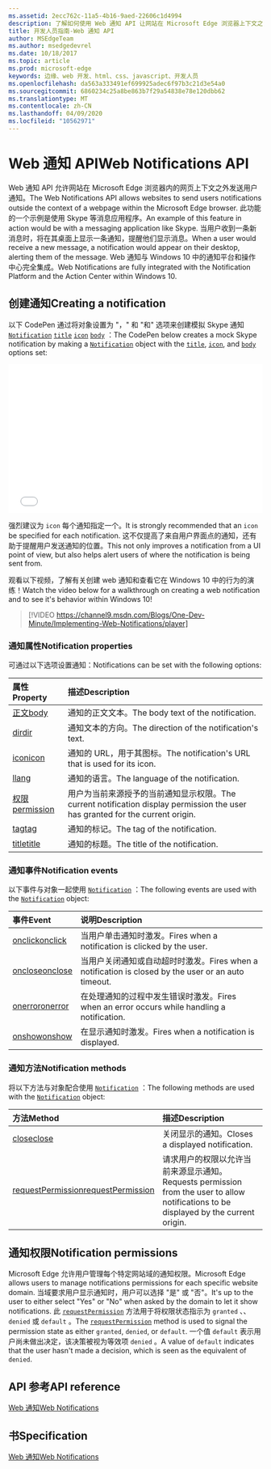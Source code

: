 ```yaml
---
ms.assetid: 2ecc762c-11a5-4b16-9aed-22606c1d4994
description: 了解如何使用 Web 通知 API 让网站在 Microsoft Edge 浏览器上下文之外发送用户通知。
title: 开发人员指南-Web 通知 API
author: MSEdgeTeam
ms.author: msedgedevrel
ms.date: 10/18/2017
ms.topic: article
ms.prod: microsoft-edge
keywords: 边缘、web 开发、html、css、javascript、开发人员
ms.openlocfilehash: da563a333491ef699925adec6f97b3c21d3e54a0
ms.sourcegitcommit: 6860234c25a8be863b7f29a54838e78e120dbb62
ms.translationtype: MT
ms.contentlocale: zh-CN
ms.lasthandoff: 04/09/2020
ms.locfileid: "10562971"
---
```

# <span data-ttu-id="f5861-104">Web 通知 API</span><span class="sxs-lookup"><span data-stu-id="f5861-104">Web Notifications API</span></span>

<span data-ttu-id="f5861-105">Web 通知 API 允许网站在 Microsoft Edge 浏览器内的网页上下文之外发送用户通知。</span><span class="sxs-lookup"><span data-stu-id="f5861-105">The Web Notifications API allows websites to send users notifications outside the context of a webpage within the Microsoft Edge browser.</span></span> <span data-ttu-id="f5861-106">此功能的一个示例是使用 Skype 等消息应用程序。</span><span class="sxs-lookup"><span data-stu-id="f5861-106">An example of this feature in action would be with a messaging application like Skype.</span></span> <span data-ttu-id="f5861-107">当用户收到一条新消息时，将在其桌面上显示一条通知，提醒他们显示消息。</span><span class="sxs-lookup"><span data-stu-id="f5861-107">When a user would receive a new message, a notification would appear on their desktop, alerting them of the message.</span></span> <span data-ttu-id="f5861-108">Web 通知与 Windows 10 中的通知平台和操作中心完全集成。</span><span class="sxs-lookup"><span data-stu-id="f5861-108">Web Notifications are fully integrated with the Notification Platform and the Action Center within Windows 10.</span></span> 

## <span data-ttu-id="f5861-109">创建通知</span><span class="sxs-lookup"><span data-stu-id="f5861-109">Creating a notification</span></span>

<span data-ttu-id="f5861-110">以下 CodePen 通过将对象设置为 "，" 和 "和" 选项来创建模拟 Skype 通知 [`Notification`](https://msdn.microsoft.com/library/mt710818) [`title`](https://msdn.microsoft.com/library/mt710826) [`icon`](https://msdn.microsoft.com/library/mt710814) [`body`](https://msdn.microsoft.com/library/mt710811) ：</span><span class="sxs-lookup"><span data-stu-id="f5861-110">The CodePen below creates a mock Skype notification by making a [`Notification`](https://msdn.microsoft.com/library/mt710818) object with the [`title`](https://msdn.microsoft.com/library/mt710826), [`icon`](https://msdn.microsoft.com/library/mt710814), and [`body`](https://msdn.microsoft.com/library/mt710811) options set:</span></span>


<iframe height='295' scrolling='no' title='<span data-ttu-id="f5861-111">Web 通知</span><span class="sxs-lookup"><span data-stu-id="f5861-111">Web notifications</span></span>' src='//codepen.io/MicrosoftEdgeDocumentation/embed/RGbxWW/?height=295&theme-id=23761&default-tab=result&embed-version=2&editable=true' frameborder='no' allowtransparency='true' allowfullscreen='true' style='width: 100%;'><span data-ttu-id="f5861-112"><a href='https://codepen.io/MicrosoftEdgeDocumentation/pen/RGbxWW/'> </a> 在 CodePen 上的 Microsoft Edge 文档（ <a href='https://codepen.io/MicrosoftEdgeDocumentation'> @MicrosoftEdgeDocumentation </a> ）中查看 <a href='https://codepen.io'> 笔 Web 通知 </a> 。</span><span class="sxs-lookup"><span data-stu-id="f5861-112">See the Pen <a href='https://codepen.io/MicrosoftEdgeDocumentation/pen/RGbxWW/'>Web notifications</a> by Microsoft Edge Docs (<a href='https://codepen.io/MicrosoftEdgeDocumentation'>@MicrosoftEdgeDocumentation</a>) on <a href='https://codepen.io'>CodePen</a>.</span></span>
</iframe>

<span data-ttu-id="f5861-113">强烈建议为 `icon` 每个通知指定一个。</span><span class="sxs-lookup"><span data-stu-id="f5861-113">It is strongly recommended that an `icon` be specified for each notification.</span></span> <span data-ttu-id="f5861-114">这不仅提高了来自用户界面点的通知，还有助于提醒用户发送通知的位置。</span><span class="sxs-lookup"><span data-stu-id="f5861-114">This not only improves a notification from a UI point of view, but also helps alert users of where the notification is being sent from.</span></span>

<span data-ttu-id="f5861-115">观看以下视频，了解有关创建 web 通知和查看它在 Windows 10 中的行为的演练！</span><span class="sxs-lookup"><span data-stu-id="f5861-115">Watch the video below for a walkthrough on creating a web notification and to see it's behavior within Windows 10!</span></span>


> [!VIDEO https://channel9.msdn.com/Blogs/One-Dev-Minute/Implementing-Web-Notifications/player]

### <span data-ttu-id="f5861-116">通知属性</span><span class="sxs-lookup"><span data-stu-id="f5861-116">Notification properties</span></span>

<span data-ttu-id="f5861-117">可通过以下选项设置通知：</span><span class="sxs-lookup"><span data-stu-id="f5861-117">Notifications can be set with the following options:</span></span>

<span data-ttu-id="f5861-118">属性</span><span class="sxs-lookup"><span data-stu-id="f5861-118">Property</span></span> | <span data-ttu-id="f5861-119">描述</span><span class="sxs-lookup"><span data-stu-id="f5861-119">Description</span></span>
:-------- | :----------
[<span data-ttu-id="f5861-120">正文</span><span class="sxs-lookup"><span data-stu-id="f5861-120">body</span></span>](https://msdn.microsoft.com/library/mt710811) | <span data-ttu-id="f5861-121">通知的正文文本。</span><span class="sxs-lookup"><span data-stu-id="f5861-121">The body text of the notification.</span></span>
[<span data-ttu-id="f5861-122">dir</span><span class="sxs-lookup"><span data-stu-id="f5861-122">dir</span></span>](https://msdn.microsoft.com/library/mt710813) | <span data-ttu-id="f5861-123">通知文本的方向。</span><span class="sxs-lookup"><span data-stu-id="f5861-123">The direction of the notification's text.</span></span>
[<span data-ttu-id="f5861-124">icon</span><span class="sxs-lookup"><span data-stu-id="f5861-124">icon</span></span>](https://msdn.microsoft.com/library/mt710814) | <span data-ttu-id="f5861-125">通知的 URL，用于其图标。</span><span class="sxs-lookup"><span data-stu-id="f5861-125">The notification's URL that is used for its icon.</span></span>
[<span data-ttu-id="f5861-126">l</span><span class="sxs-lookup"><span data-stu-id="f5861-126">lang</span></span>](https://msdn.microsoft.com/library/mt710815) | <span data-ttu-id="f5861-127">通知的语言。</span><span class="sxs-lookup"><span data-stu-id="f5861-127">The language of the notification.</span></span>
[<span data-ttu-id="f5861-128">权限</span><span class="sxs-lookup"><span data-stu-id="f5861-128">permission</span></span>](https://msdn.microsoft.com/library/mt670637) | <span data-ttu-id="f5861-129">用户为当前来源授予的当前通知显示权限。</span><span class="sxs-lookup"><span data-stu-id="f5861-129">The current notification display permission the user has granted for the current origin.</span></span>
[<span data-ttu-id="f5861-130">tag</span><span class="sxs-lookup"><span data-stu-id="f5861-130">tag</span></span>](https://msdn.microsoft.com/library/mt710825) | <span data-ttu-id="f5861-131">通知的标记。</span><span class="sxs-lookup"><span data-stu-id="f5861-131">The tag of the notification.</span></span>
[<span data-ttu-id="f5861-132">title</span><span class="sxs-lookup"><span data-stu-id="f5861-132">title</span></span>](https://msdn.microsoft.com/library/mt710826) | <span data-ttu-id="f5861-133">通知的标题。</span><span class="sxs-lookup"><span data-stu-id="f5861-133">The title of the notification.</span></span>

### <span data-ttu-id="f5861-134">通知事件</span><span class="sxs-lookup"><span data-stu-id="f5861-134">Notification events</span></span>

<span data-ttu-id="f5861-135">以下事件与对象一起使用 [`Notification`](https://msdn.microsoft.com/library/mt710818) ：</span><span class="sxs-lookup"><span data-stu-id="f5861-135">The following events are used with the [`Notification`](https://msdn.microsoft.com/library/mt710818) object:</span></span>

<span data-ttu-id="f5861-136">事件</span><span class="sxs-lookup"><span data-stu-id="f5861-136">Event</span></span> | <span data-ttu-id="f5861-137">说明</span><span class="sxs-lookup"><span data-stu-id="f5861-137">Description</span></span>
:-------- | :----------
[<span data-ttu-id="f5861-138">onclick</span><span class="sxs-lookup"><span data-stu-id="f5861-138">onclick</span></span>](https://msdn.microsoft.com/library/mt712180) | <span data-ttu-id="f5861-139">当用户单击通知时激发。</span><span class="sxs-lookup"><span data-stu-id="f5861-139">Fires when a notification is clicked by the user.</span></span>
[<span data-ttu-id="f5861-140">onclose</span><span class="sxs-lookup"><span data-stu-id="f5861-140">onclose</span></span>](https://msdn.microsoft.com/library/mt712178) | <span data-ttu-id="f5861-141">当用户关闭通知或自动超时时激发。</span><span class="sxs-lookup"><span data-stu-id="f5861-141">Fires when a notification is closed by the user or an auto timeout.</span></span>
[<span data-ttu-id="f5861-142">onerror</span><span class="sxs-lookup"><span data-stu-id="f5861-142">onerror</span></span>](https://msdn.microsoft.com/library/mt712181) | <span data-ttu-id="f5861-143">在处理通知的过程中发生错误时激发。</span><span class="sxs-lookup"><span data-stu-id="f5861-143">Fires when an error occurs while handling a notification.</span></span>
[<span data-ttu-id="f5861-144">onshow</span><span class="sxs-lookup"><span data-stu-id="f5861-144">onshow</span></span>](https://msdn.microsoft.com/library/mt712182) | <span data-ttu-id="f5861-145">在显示通知时激发。</span><span class="sxs-lookup"><span data-stu-id="f5861-145">Fires when a notification is displayed.</span></span>

### <span data-ttu-id="f5861-146">通知方法</span><span class="sxs-lookup"><span data-stu-id="f5861-146">Notification methods</span></span>

<span data-ttu-id="f5861-147">将以下方法与对象配合使用 [`Notification`](https://msdn.microsoft.com/library/mt710818) ：</span><span class="sxs-lookup"><span data-stu-id="f5861-147">The following methods are used with the [`Notification`](https://msdn.microsoft.com/library/mt710818) object:</span></span>

<span data-ttu-id="f5861-148">方法</span><span class="sxs-lookup"><span data-stu-id="f5861-148">Method</span></span> | <span data-ttu-id="f5861-149">描述</span><span class="sxs-lookup"><span data-stu-id="f5861-149">Description</span></span>
:-------- | :----------
[<span data-ttu-id="f5861-150">close</span><span class="sxs-lookup"><span data-stu-id="f5861-150">close</span></span>](https://msdn.microsoft.com/library/mt670636) | <span data-ttu-id="f5861-151">关闭显示的通知。</span><span class="sxs-lookup"><span data-stu-id="f5861-151">Closes a displayed notification.</span></span>
[<span data-ttu-id="f5861-152">requestPermission</span><span class="sxs-lookup"><span data-stu-id="f5861-152">requestPermission</span></span>](https://msdn.microsoft.com/library/mt710824) | <span data-ttu-id="f5861-153">请求用户的权限以允许当前来源显示通知。</span><span class="sxs-lookup"><span data-stu-id="f5861-153">Requests permission from the user to allow notifications to be displayed by the current origin.</span></span>

## <span data-ttu-id="f5861-154">通知权限</span><span class="sxs-lookup"><span data-stu-id="f5861-154">Notification permissions</span></span>

<span data-ttu-id="f5861-155">Microsoft Edge 允许用户管理每个特定网站域的通知权限。</span><span class="sxs-lookup"><span data-stu-id="f5861-155">Microsoft Edge allows users to manage notifications permissions for each specific website domain.</span></span> <span data-ttu-id="f5861-156">当域要求用户显示通知时，用户可以选择 "是" 或 "否"。</span><span class="sxs-lookup"><span data-stu-id="f5861-156">It's up to the user to either select "Yes" or "No" when asked by the domain to let it show notifications.</span></span> <span data-ttu-id="f5861-157">此 [`requestPermission`](https://msdn.microsoft.com/library/mt710824) 方法用于将权限状态指示为 `granted` 、、 `denied` 或 `default` 。</span><span class="sxs-lookup"><span data-stu-id="f5861-157">The [`requestPermission`](https://msdn.microsoft.com/library/mt710824) method is used to signal the permission state as either `granted`, `denied`, or `default`.</span></span> <span data-ttu-id="f5861-158">一个值 `default` 表示用户尚未做出决定，该决策被视为等效项 `denied` 。</span><span class="sxs-lookup"><span data-stu-id="f5861-158">A value of `default` indicates that the user hasn't made a decision, which is seen as the equivalent of `denied`.</span></span>




## <span data-ttu-id="f5861-159">API 参考</span><span class="sxs-lookup"><span data-stu-id="f5861-159">API reference</span></span>

[<span data-ttu-id="f5861-160">Web 通知</span><span class="sxs-lookup"><span data-stu-id="f5861-160">Web Notifications</span></span>](https://msdn.microsoft.com/library/mt710827)

## <span data-ttu-id="f5861-161">书</span><span class="sxs-lookup"><span data-stu-id="f5861-161">Specification</span></span>

[<span data-ttu-id="f5861-162">Web 通知</span><span class="sxs-lookup"><span data-stu-id="f5861-162">Web Notifications</span></span>](https://notifications.spec.whatwg.org)
